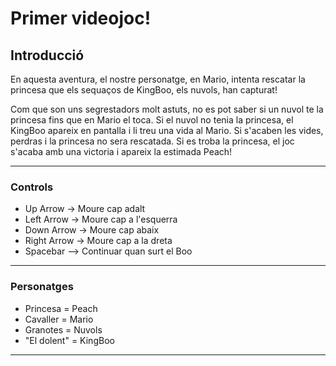 # Primer videojoc!

## Introducció
En aquesta aventura, el nostre personatge, en Mario, intenta rescatar la princesa que els sequaços de KingBoo, els nuvols, han capturat!

Com que son uns segrestadors molt astuts, no es pot saber si un nuvol te la princesa fins que en Mario el toca. Si el nuvol no tenia la princesa, el KingBoo apareix en pantalla i li treu una vida al Mario. Si s'acaben les vides, perdras i la princesa no sera rescatada. Si es troba la princesa, el joc s'acaba amb una victoria i apareix la estimada Peach!

-------------------

### Controls
- Up Arrow -> Moure cap adalt
- Left Arrow -> Moure cap a l'esquerra
- Down Arrow -> Moure cap abaix
- Right Arrow -> Moure cap a la dreta
- Spacebar --> Continuar quan surt el Boo
-----------

### Personatges
- Princesa = Peach
- Cavaller = Mario
- Granotes = Nuvols
- "El dolent" = KingBoo
---------